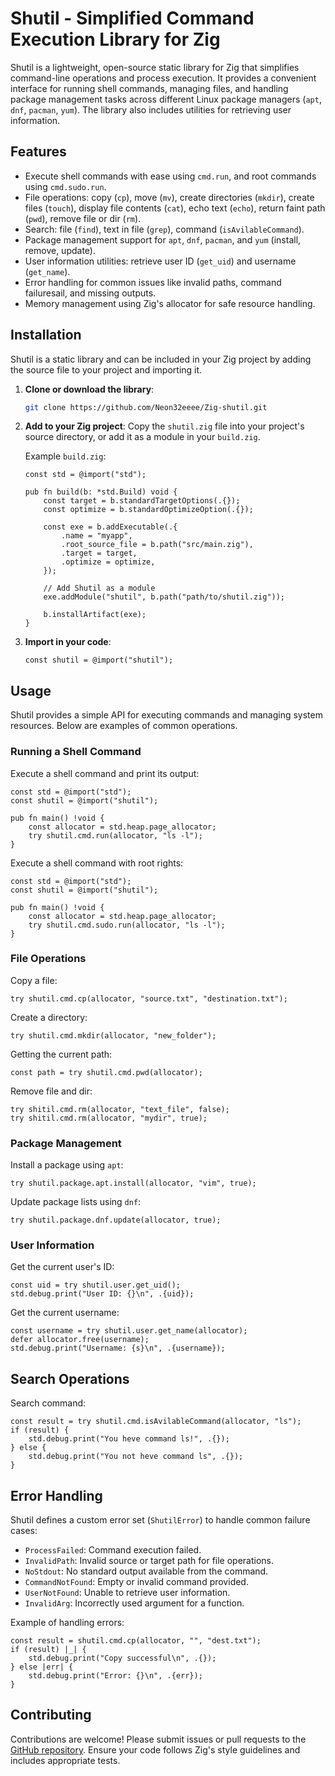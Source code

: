 # Shutil - Simplified Command Execution Library for Zig

Shutil is a lightweight, open-source static library for Zig that simplifies command-line operations and process execution. It provides a convenient interface for running shell commands, managing files, and handling package management tasks across different Linux package managers (`apt`, `dnf`, `pacman`, `yum`). The library also includes utilities for retrieving user information.

## Features

- Execute shell commands with ease using `cmd.run`, and root commands using `cmd.sudo.run`.
- File operations: copy (`cp`), move (`mv`), create directories (`mkdir`), create files (`touch`), display file contents (`cat`), echo text (`echo`), return faint path (`pwd`), remove file or dir (`rm`).
- Search: file (`find`), text in file (`grep`), command (`isAvilableCommand`).
- Package management support for `apt`, `dnf`, `pacman`, and  `yum` (install, remove, update).
- User information utilities: retrieve user ID (`get_uid`) and username (`get_name`).
- Error handling for common issues like invalid paths, command failuresail, and missing outputs.
- Memory management using Zig's allocator for safe resource handling.

## Installation

Shutil is a static library and can be included in your Zig project by adding the source file to your project and importing it.

1. **Clone or download the library**:
   ```bash
   git clone https://github.com/Neon32eeee/Zig-shutil.git
   ```

2. **Add to your Zig project**:
   Copy the `shutil.zig` file into your project's source directory, or add it as a module in your `build.zig`.

   Example `build.zig`:
   ```zig
   const std = @import("std");

   pub fn build(b: *std.Build) void {
       const target = b.standardTargetOptions(.{});
       const optimize = b.standardOptimizeOption(.{});

       const exe = b.addExecutable(.{
           .name = "myapp",
           .root_source_file = b.path("src/main.zig"),
           .target = target,
           .optimize = optimize,
       });

       // Add Shutil as a module
       exe.addModule("shutil", b.path("path/to/shutil.zig"));

       b.installArtifact(exe);
   }
   ```

3. **Import in your code**:
   ```zig
   const shutil = @import("shutil");
   ```

## Usage

Shutil provides a simple API for executing commands and managing system resources. Below are examples of common operations.

### Running a Shell Command
Execute a shell command and print its output:
```zig
const std = @import("std");
const shutil = @import("shutil");

pub fn main() !void {
    const allocator = std.heap.page_allocator;
    try shutil.cmd.run(allocator, "ls -l");
}
```

Execute a shell command with root rights:
```zig
const std = @import("std");
const shutil = @import("shutil");

pub fn main() !void {
    const allocator = std.heap.page_allocator;
    try shutil.cmd.sudo.run(allocator, "ls -l");
}
```

### File Operations
Copy a file:
```zig
try shutil.cmd.cp(allocator, "source.txt", "destination.txt");
```

Create a directory:
```zig
try shutil.cmd.mkdir(allocator, "new_folder");
```

Getting the current path:
```zig
const path = try shutil.cmd.pwd(allocator);
```

Remove file and dir:
```zig
try shitil.cmd.rm(allocator, "text_file", false);
try shitil.cmd.rm(allocator, "mydir", true);
```

### Package Management
Install a package using `apt`:
```zig
try shutil.package.apt.install(allocator, "vim", true);
```

Update package lists using `dnf`:
```zig
try shutil.package.dnf.update(allocator, true);
```

### User Information
Get the current user's ID:
```zig
const uid = try shutil.user.get_uid();
std.debug.print("User ID: {}\n", .{uid});
```

Get the current username:
```zig
const username = try shutil.user.get_name(allocator);
defer allocator.free(username);
std.debug.print("Username: {s}\n", .{username});
```

## Search Operations
Search command:
```zig
const result = try shutil.cmd.isAvilableCommand(allocator, "ls");
if (result) {
    std.debug.print("You heve command ls!", .{});
} else {
    std.debug.print("You not heve command ls", .{});
}
```

## Error Handling
Shutil defines a custom error set (`ShutilError`) to handle common failure cases:
- `ProcessFailed`: Command execution failed.
- `InvalidPath`: Invalid source or target path for file operations.
- `NoStdout`: No standard output available from the command.
- `CommandNotFound`: Empty or invalid command provided.
- `UserNotFound`: Unable to retrieve user information.
- `InvalidArg`: Incorrectly used argument for a function.

Example of handling errors:
```zig
const result = shutil.cmd.cp(allocator, "", "dest.txt");
if (result) |_| {
    std.debug.print("Copy successful\n", .{});
} else |err| {
    std.debug.print("Error: {}\n", .{err});
}
```

## Contributing
Contributions are welcome! Please submit issues or pull requests to the [GitHub repository](https://github.com/Neon32eeee/Zig-shutil/). Ensure your code follows Zig's style guidelines and includes appropriate tests.
